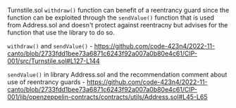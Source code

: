 Turnstile.sol `withdraw()` function can benefit of a reentrancy guard since the function can be exploited through the `sendValue()` function that is used from Address.sol and doesn't protect against reentracny but advises for the function that use the library to do so.

`withdraw()` and `sendValue()` - https://github.com/code-423n4/2022-11-canto/blob/2733fdd1bee73a6871c6243f92a007a0b80e4c61/CIP-001/src/Turnstile.sol#L127-L144 

`sendValue()` in library Address.sol and the recommendation comment about use of reentrancy guards - https://github.com/code-423n4/2022-11-canto/blob/2733fdd1bee73a6871c6243f92a007a0b80e4c61/CIP-001/lib/openzeppelin-contracts/contracts/utils/Address.sol#L45-L65 